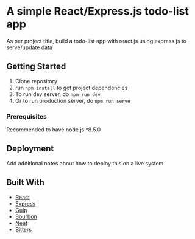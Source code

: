 # A simple React/Express.js todo-list app

As per project title, build a todo-list app with react.js using express.js to serve/update data

## Getting Started

1. Clone repository
2. run `npm install` to get project dependencies
3. To run dev server, do `npm run dev`
4. Or to run production server, do `npm run serve`

### Prerequisites

Recommended to have node.js ^8.5.0

## Deployment

Add additional notes about how to deploy this on a live system

## Built With

* [React](https://github.com/facebook/react)
* [Express](https://github.com/expressjs/express)
* [Gulp](https://github.com/gulpjs/gulp)
* [Bourbon](https://github.com/thoughtbot/bourbon)
* [Neat](https://github.com/thoughtbot/neat)
* [Bitters](https://github.com/thoughtbot/bitters)